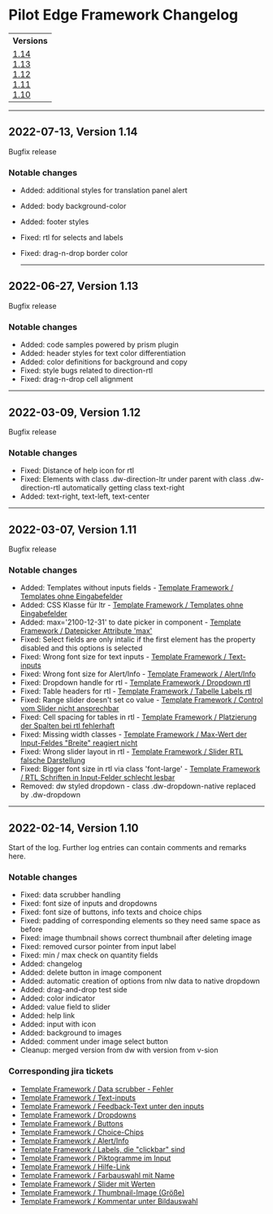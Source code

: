 # Pilot Edge Framework Changelog

<table>
  <tr>
    <th colspan="3">Versions</th>
  </tr>
  <tr>
    <td valign="top">
      <a href="#1.12">1.14</a><br/>
      <a href="#1.12">1.13</a><br/>
      <a href="#1.12">1.12</a><br/>
      <a href="#1.11">1.11</a><br/>
      <a href="#1.10">1.10</a><br/>
    </td>
  </tr>
</table>
<!------------------------------------------------------------------------------->
<hr />
<a id="1.14"></a>

## 2022-07-13, Version 1.14

Bugfix release

### Notable changes

- Added: additional styles for translation panel alert
- Added: body background-color
- Added: footer styles
- Fixed: rtl for selects and labels
- Fixed: drag-n-drop border color

  <!------------------------------------------------------------------------------->
  <hr />
  <a id="1.13"></a>

## 2022-06-27, Version 1.13

Bugfix release

### Notable changes

- Added: code samples powered by prism plugin
- Added: header styles for text color differentiation
- Added: color definitions for background and copy
- Fixed: style bugs related to direction-rtl
- Fixed: drag-n-drop cell alignment

<!------------------------------------------------------------------------------->
<hr />
<a id="1.12"></a>

## 2022-03-09, Version 1.12

Bugfix release

### Notable changes

- Fixed: Distance of help icon for rtl
- Fixed: Elements with class .dw-direction-ltr under parent with class .dw-direction-rtl automatically getting class text-right
- Added: text-right, text-left, text-center

<!------------------------------------------------------------------------------->
<hr />
<a id="1.11"></a>

## 2022-03-07, Version 1.11

Bugfix release

### Notable changes

- Added: Templates without inputs fields - [Template Framework / Templates ohne Eingabefelder](https://jira.dw.com/browse/DIANA-817)
- Added: CSS Klasse für ltr - [Template Framework / Templates ohne Eingabefelder](https://jira.dw.com/browse/DIANA-1210)
- Added: max='2100-12-31' to date picker in component - [Template Framework / Datepicker Attribute 'max'](https://jira.dw.com/browse/DIANA-1214)
- Fixed: Select fields are only intalic if the first element has the property disabled and this options is selected
- Fixed: Wrong font size for text inputs - [Template Framework / Text-inputs](https://jira.dw.com/browse/DIANA-811)
- Fixed: Wrong font size for Alert/Info - [Template Framework / Alert/Info](https://jira.dw.com/browse/DIANA-816)
- Fixed: Dropdown handle for rtl - [Template Framework / Dropdown rtl](https://jira.dw.com/browse/DIANA-1211)
- Fixed: Table headers for rtl - [Template Framework / Tabelle Labels rtl](https://jira.dw.com/browse/DIANA-1212)
- Fixed: Range slider doesn't set co value - [Template Framework / Control vom Slider nicht ansprechbar](https://jira.dw.com/browse/DIANA-1213)
- Fixed: Cell spacing for tables in rtl - [Template Framework / Platzierung der Spalten bei rtl fehlerhaft](https://jira.dw.com/browse/DIANA-1215)
- Fixed: Missing width classes - [Template Framework / Max-Wert der Input-Feldes "Breite" reagiert nicht](https://jira.dw.com/browse/DIANA-1216)
- Fixed: Wrong slider layout in rtl - [Template Framework / Slider RTL falsche Darstellung](https://jira.dw.com/browse/DIANA-1218)
- Fixed: Bigger font size in rtl via class 'font-large' - [Template Framework / RTL Schriften in Input-Felder schlecht lesbar](https://jira.dw.com/browse/DIANA-1219)
- Removed: dw styled dropdown - class .dw-dropdown-native replaced by .dw-dropdown

<hr />
<a id="1.10"></a>

## 2022-02-14, Version 1.10

Start of the log. Further log entries can contain comments and remarks here.

### Notable changes

- Fixed: data scrubber handling
- Fixed: font size of inputs and dropdowns
- Fixed: font size of buttons, info texts and choice chips
- Fixed: padding of corresponding elements so they need same space as before
- Fixed: image thumbnail shows correct thumbnail after deleting image
- Fixed: removed cursor pointer from input label
- Fixed: min / max check on quantity fields
- Added: changelog
- Added: delete button in image component
- Added: automatic creation of options from nlw data to native dropdown
- Added: drag-and-drop test side
- Added: color indicator
- Added: value field to slider
- Added: help link
- Added: input with icon
- Added: background to images
- Added: comment under image select button
- Cleanup: merged version from dw with version from v-sion

### Corresponding jira tickets

- [Template Framework / Data scrubber - Fehler](https://jira.dw.com/browse/DIANA-801)
- [Template Framework / Text-inputs](https://jira.dw.com/browse/DIANA-811)
- [Template Framework / Feedback-Text unter den inputs](https://jira.dw.com/browse/DIANA-812)
- [Template Framework / Dropdowns](https://jira.dw.com/browse/DIANA-813)
- [Template Framework / Buttons](https://jira.dw.com/browse/DIANA-814)
- [Template Framework / Choice-Chips](https://jira.dw.com/browse/DIANA-815)
- [Template Framework / Alert/Info](https://jira.dw.com/browse/DIANA-816)
- [Template Framework / Labels, die "clickbar" sind](https://jira.dw.com/browse/DIANA-855)
- [Template Framework / Piktogramme im Input](https://jira.dw.com/browse/DIANA-818)
- [Template Framework / Hilfe-Link](https://jira.dw.com/browse/DIANA-819)
- [Template Framework / Farbauswahl mit Name](https://jira.dw.com/browse/DIANA-820)
- [Template Framework / Slider mit Werten](https://jira.dw.com/browse/DIANA-823)
- [Template Framework / Thumbnail-Image (Größe)](https://jira.dw.com/browse/DIANA-868)
- [Template Framework / Kommentar unter Bildauswahl](https://jira.dw.com/browse/DIANA-821)
